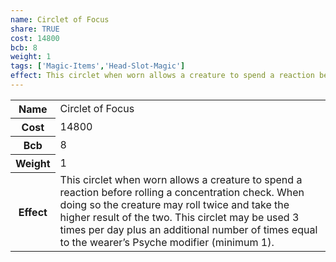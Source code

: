 ```yaml
---
name: Circlet of Focus
share: TRUE
cost: 14800
bcb: 8
weight: 1
tags: ['Magic-Items','Head-Slot-Magic']
effect: This circlet when worn allows a creature to spend a reaction before rolling a concentration check. When doing so the creature may roll twice and take the higher result of the two. This circlet may be used 3 times per day plus an additional number of times equal to the wearer’s Psyche modifier (minimum 1).
---
```

<p><span style="overflow-x: auto;"><table><tbody><tr><th>Name</th><td>Circlet of Focus</td></tr><tr><th>Cost</th><td>14800</td></tr><tr><th>Bcb</th><td>8</td></tr><tr><th>Weight</th><td>1</td></tr><tr><th>Effect</th><td>This circlet when worn allows a creature to spend a reaction before rolling a concentration check. When doing so the creature may roll twice and take the higher result of the two. This circlet may be used 3 times per day plus an additional number of times equal to the wearer’s Psyche modifier (minimum 1).</td></tr></tbody></table></span></p>